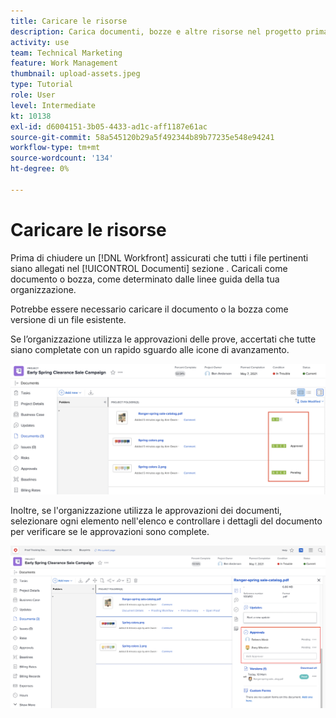 ```yaml
---
title: Caricare le risorse
description: Carica documenti, bozze e altre risorse nel progetto prima di chiuderlo per garantire che tutti i dati pertinenti siano associati al progetto.
activity: use
team: Technical Marketing
feature: Work Management
thumbnail: upload-assets.jpeg
type: Tutorial
role: User
level: Intermediate
kt: 10138
exl-id: d6004151-3b05-4433-ad1c-aff1187e61ac
source-git-commit: 58a545120b29a5f492344b89b77235e548e94241
workflow-type: tm+mt
source-wordcount: '134'
ht-degree: 0%

---
```


# Caricare le risorse

Prima di chiudere un [!DNL Workfront] assicurati che tutti i file pertinenti siano allegati nel [!UICONTROL Documenti] sezione . Caricali come documento o bozza, come determinato dalle linee guida della tua organizzazione.

Potrebbe essere necessario caricare il documento o la bozza come versione di un file esistente.

Se l’organizzazione utilizza le approvazioni delle prove, accertati che tutte siano completate con un rapido sguardo alle icone di avanzamento.

![Pagina Documenti che mostra le icone di avanzamento della bozza](assets/planner-fund-proof-progress-icons.png)

Inoltre, se l&#39;organizzazione utilizza le approvazioni dei documenti, selezionare ogni elemento nell&#39;elenco e controllare i dettagli del documento per verificare se le approvazioni sono complete.

![Riepilogo lato nella pagina Documenti che mostra l&#39;approvazione del documento](assets/planner-fund-document-approval.png)

<!---
learn more urls
Create proofs
Add new documents to Workfront
--->
